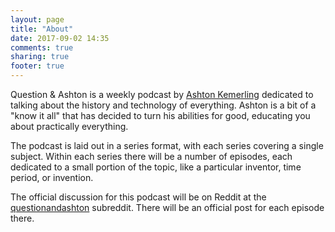 ```yaml
---
layout: page
title: "About"
date: 2017-09-02 14:35
comments: true
sharing: true
footer: true
---
```



Question & Ashton is a weekly podcast
by [Ashton Kemerling](http://www.ashtonkemerling.com) dedicated to talking about
the history and technology of everything. Ashton is a bit of a "know it all"
that has decided to turn his abilities for good, educating you about practically
everything.

The podcast is laid out in a series format, with each series covering a single
subject. Within each series there will be a number of episodes, each dedicated
to a small portion of the topic, like a particular inventor, time period, or
invention.

The official discussion for this podcast will be on Reddit at
the [questionandashton](https://www.reddit.com/r/questionandashton) subreddit.
There will be an official post for each episode there.
